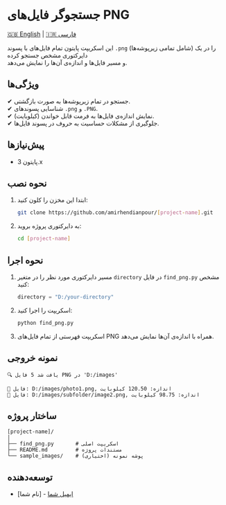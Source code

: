 # جستجوگر فایل‌های PNG

[🇬🇧 English](README.md) | [🇮🇷 فارسی](README.fa.md)

این اسکریپت پایتون تمام فایل‌های با پسوند `.png` (شامل تمامی زیرپوشه‌ها) را در یک دایرکتوری مشخص جستجو کرده  
و مسیر فایل‌ها و اندازه‌ی آن‌ها را نمایش می‌دهد.

## ویژگی‌ها
✔ جستجو در تمام زیرپوشه‌ها به صورت بازگشتی.  
✔ شناسایی پسوندهای `.png` و `.PNG`.  
✔ نمایش اندازه‌ی فایل‌ها به فرمت قابل خواندن (کیلوبایت).  
✔ جلوگیری از مشکلات حساسیت به حروف در پسوند فایل‌ها.  

## پیش‌نیازها
- پایتون 3.x

## نحوه نصب
1. ابتدا این مخزن را کلون کنید:
   ```bash
   git clone https://github.com/amirhendianpour/[project-name].git
   ```
2. به دایرکتوری پروژه بروید:
   ```bash
   cd [project-name]
   ```

## نحوه اجرا
1. مسیر دایرکتوری مورد نظر را در متغیر `directory` در فایل `find_png.py` مشخص کنید:
   ```python
   directory = "D:/your-directory"
   ```
2. اسکریپت را اجرا کنید:
   ```bash
   python find_png.py
   ```
3. اسکریپت فهرستی از تمام فایل‌های PNG همراه با اندازه‌ی آن‌ها نمایش می‌دهد.

## نمونه خروجی
```
🔍 یافت شد 5 فایل PNG در 'D:/images'

📄 فایل: D:/images/photo1.png, اندازه: 120.50 کیلوبایت
📄 فایل: D:/images/subfolder/image2.png, اندازه: 98.75 کیلوبایت
```

## ساختار پروژه
```
[project-name]/
│
├── find_png.py       # اسکریپت اصلی
├── README.md         # مستندات پروژه
└── sample_images/    # پوشه نمونه (اختیاری)
```

## توسعه‌دهنده
- [نام شما] - [ایمیل شما](mailto:amir.hendianpour@gmail.com)
